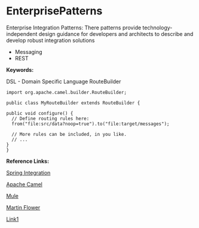 # EnterprisePatterns
Enterprise Integration Patterns:
There patterns provide technology-independent design guidance for developers and architects to describe and develop robust integration solutions

- Messaging
- REST



**Keywords:**

DSL - Domain Specific Language
RouteBuilder
```
import org.apache.camel.builder.RouteBuilder;

public class MyRouteBuilder extends RouteBuilder {

public void configure() {
  // Define routing rules here:
  from("file:src/data?noop=true").to("file:target/messages");

  // More rules can be included, in you like.
  // ...
}
}
```


**Reference Links:**

[Spring Integration](https://spring.io/projects/spring-integration/)

[Apache Camel](https://camel.apache.org/)

[Mule](https://developer.mulesoft.com/)

[Martin Flower](https://www.oreilly.com/library/view/enterprise-integration-patterns/0321200683/pref03.html)

[Link1](https://access.redhat.com/documentation/en-us/red_hat_fuse/7.7/html/apache_camel_development_guide/fusemrstartedblocks)

